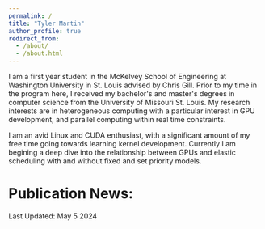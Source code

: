 ```yaml
---
permalink: /
title: "Tyler Martin"
author_profile: true
redirect_from: 
  - /about/
  - /about.html
---
```


I am a first year student in the McKelvey School of Engineering at Washington University in St. Louis advised by Chris Gill. Prior to my time in the program
here, I received my bachelor's and master's degrees in computer science from the University of Missouri St. Louis. My research interests are in heterogeneous computing with a particular interest in GPU development, and parallel computing within real time constraints.

I am an avid Linux and CUDA enthusiast, with a significant amount of my free time going towards learning kernel development. Currently I am begining a 
deep dive into the relationship between GPUs and elastic scheduling with and without fixed and set priority models.

Publication News:
==========================

Last Updated: May 5 2024